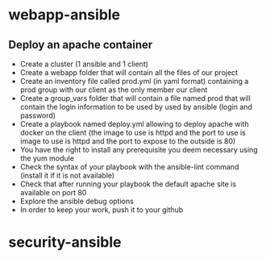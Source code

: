 # webapp-ansible

## Deploy an apache container

- Create a cluster (1 ansible and 1 client)
- Create a webapp folder that will contain all the files of our project
- Create an inventory file called prod.yml (in yaml format) containing a prod group with our client as the only
member our client
- Create a group_vars folder that will contain a file named prod that will contain the login information to be used by
used by ansible (login and password)
- Create a playbook named deploy.yml allowing to deploy apache with docker on the client (the image to use is httpd and the port to use is
image to use is httpd and the port to expose to the outside is 80)
- You have the right to install any prerequisite you deem necessary using the yum module
- Check the syntax of your playbook with the ansible-lint command (install it if it is not available)
- Check that after running your playbook the default apache site is available on port 80
- Explore the ansible debug options
- In order to keep your work, push it to your github
# security-ansible
